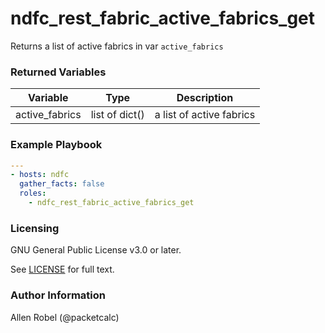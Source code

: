 # ndfc_rest_fabric_active_fabrics_get

Returns a list of active fabrics in var ``active_fabrics``

### Returned Variables

Variable        | Type           | Description
----------------|----------------|----------------------------------------
active_fabrics  | list of dict() | a list of active fabrics


### Example Playbook

```yaml
---
- hosts: ndfc
  gather_facts: false
  roles:
    - ndfc_rest_fabric_active_fabrics_get
```

### Licensing

GNU General Public License v3.0 or later.

See [LICENSE](https://www.gnu.org/licenses/gpl-3.0.txt) for full text.

### Author Information

Allen Robel (@packetcalc)
